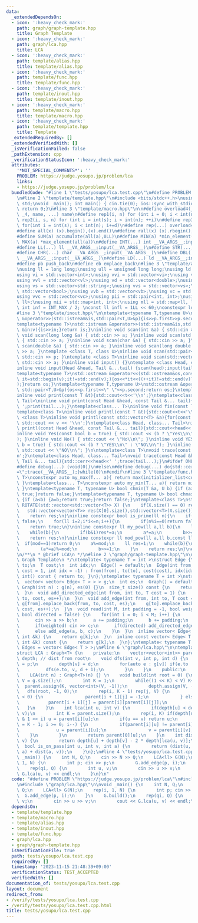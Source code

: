 ```yaml
---
data:
  _extendedDependsOn:
  - icon: ':heavy_check_mark:'
    path: graph/graph-template.hpp
    title: Graph Template
  - icon: ':heavy_check_mark:'
    path: graph/lca.hpp
    title: LCA
  - icon: ':heavy_check_mark:'
    path: template/alias.hpp
    title: template/alias.hpp
  - icon: ':heavy_check_mark:'
    path: template/func.hpp
    title: template/func.hpp
  - icon: ':heavy_check_mark:'
    path: template/inout.hpp
    title: template/inout.hpp
  - icon: ':heavy_check_mark:'
    path: template/macro.hpp
    title: template/macro.hpp
  - icon: ':heavy_check_mark:'
    path: template/template.hpp
    title: Template
  _extendedRequiredBy: []
  _extendedVerifiedWith: []
  _isVerificationFailed: false
  _pathExtension: cpp
  _verificationStatusIcon: ':heavy_check_mark:'
  attributes:
    '*NOT_SPECIAL_COMMENTS*': ''
    PROBLEM: https://judge.yosupo.jp/problem/lca
    links:
    - https://judge.yosupo.jp/problem/lca
  bundledCode: "#line 1 \"tests/yosupo/lca.test.cpp\"\n#define PROBLEM \"https://judge.yosupo.jp/problem/lca\"\
    \n#line 2 \"template/template.hpp\"\n#include <bits/stdc++.h>\nusing namespace\
    \ std;\nvoid _main(); int main() { cin.tie(0); ios::sync_with_stdio(false); _main();\
    \ return 0;}\n#line 3 \"template/macro.hpp\"\n\n#define overload4(_1, _2, _3,\
    \ _4, name, ...) name\n#define rep1(i, n) for (int i = 0; i < int(n); ++i)\n#define\
    \ rep2(i, s, n) for (int i = int(s); i < int(n); ++i)\n#define rep3(i, s, n, d)\
    \ for(int i = int(s); i < int(n); i+=d)\n#define rep(...) overload4(__VA_ARGS__,rep3,rep2,rep1)(__VA_ARGS__)\n\
    #define all(x) (x).begin(),(x).end()\n#define rall(x) (x).rbegin(),(x).rend()\n\
    #define SUM(a) accumulate(all(a),0LL)\n#define MIN(a) *min_element(all(a))\n#define\
    \ MAX(a) *max_element(all(a))\n#define INT(...) int __VA_ARGS__;input(__VA_ARGS__)\n\
    #define LL(...) ll __VA_ARGS__;input(__VA_ARGS__)\n#define STR(...) string __VA_ARGS__;input(__VA_ARGS__)\n\
    #define CHR(...) char __VA_ARGS__;input(__VA_ARGS__)\n#define DBL(...) double\
    \ __VA_ARGS__;input(__VA_ARGS__)\n#define LD(...) ld __VA_ARGS__;input(__VA_ARGS__)\n\
    #define pb push_back\n#define eb emplace_back\n#line 3 \"template/alias.hpp\"\n\
    \nusing ll = long long;\nusing ull = unsigned long long;\nusing ld = long double;\n\
    using vi = std::vector<int>;\nusing vvi = std::vector<vi>;\nusing vl = std::vector<ll>;\n\
    using vvl = std::vector<vl>;\nusing vd = std::vector<double>;\nusing vvd = std::vector<vd>;\n\
    using vs = std::vector<std::string>;\nusing vvs = std::vector<vs>;\nusing vb =\
    \ std::vector<bool>;\nusing vvb = std::vector<vb>;\nusing vc = std::vector<char>;\n\
    using vvc = std::vector<vc>;\nusing pii = std::pair<int, int>;\nusing pll = std::pair<ll,\
    \ ll>;\nusing mii = std::map<int, int>;\nusing mll = std::map<ll, ll>;\nconst\
    \ int inf = INT_MAX / 2; \nconst ll infl = 1LL << 60;\nconstexpr ld PI = 3.1415926535897932384626;\n\
    #line 3 \"template/inout.hpp\"\n\ntemplate<typename T,typename U>\nstd::istream\
    \ &operator>>(std::istream&is,std::pair<T,U>&p){is>>p.first>>p.second;return is;}\n\
    template<typename T>\nstd::istream &operator>>(std::istream&is,std::vector<T>&v){for(T\
    \ &in:v){is>>in;}return is;}\ninline void scan(int &a) { std::cin >> a; }\ninline\
    \ void scan(long long &a) { std::cin >> a; }\ninline void scan(std::string &a)\
    \ { std::cin >> a; }\ninline void scan(char &a) { std::cin >> a; }\ninline void\
    \ scan(double &a) { std::cin >> a; }\ninline void scan(long double &a) { std::cin\
    \ >> a; }\ntemplate <class T, class U>\ninline void scan(std::pair<T, U> &p) {\
    \ std::cin >> p; }\ntemplate <class T>\ninline void scan(std::vector<T> &a) {\
    \ std::cin >> a; }\ninline void input() {}\ntemplate <class Head, class... Tail>\n\
    inline void input(Head &head, Tail &...tail) {scan(head);input(tail...);}\n\n\
    template<typename T>\nstd::ostream &operator<<(std::ostream&os,const std::vector<T>&v){for(auto\
    \ it=std::begin(v);it!=std::end(v);){os<<*it<<((++it)!=std::end(v)?\" \":\"\"\
    );}return os;}\ntemplate<typename T,typename U>\nstd::ostream &operator<<(std::ostream&os,const\
    \ std::pair<T,U>&p){os<<p.first<<\" \"<<p.second;return os;}\ntemplate<class T>\n\
    inline void print(const T &t){std::cout<<t<<'\\n';}\ntemplate<class Head, class...\
    \ Tail>\ninline void print(const Head &head, const Tail &... tail){std::cout<<head<<'\
    \ ';print(tail...);}\ntemplate<class... T>\ninline void fin(const T &... a){print(a...);exit(0);}\n\
    template<class T>\ninline void printl(const T &t){std::cout<<t<<'\\n';}\ntemplate\
    \ <class T>\ninline void printl(const std::vector<T> &a){for(const auto &v : a)\
    \ std::cout << v << '\\n';}\ntemplate<class Head, class... Tail>\ninline void\
    \ printl(const Head &head, const Tail &... tail){std::cout<<head<<' ';print(tail...);}\n\
    inline void Yes(const bool b = true) { std::cout << (b ? \"Yes\\n\" : \"No\\n\"\
    ); }\ninline void No() { std::cout << \"No\\n\"; }\ninline void YES(const bool\
    \ b = true) { std::cout << (b ? \"YES\\n\" : \"NO\\n\"); }\ninline void NO() {\
    \ std::cout << \"NO\\n\"; }\n\ntemplate<class T>\nvoid trace(const T &t){std::cerr<<t<<'\\\
    n';}\ntemplate<class Head, class... Tail>\nvoid trace(const Head &head, const\
    \ Tail &... tail){std::cerr<<head<<' ';trace(tail...);}\n#ifdef ONLINE_JUDGE\n\
    #define debug(...) (void(0))\n#else\n#define debug(...) do{std::cerr<<#__VA_ARGS__<<\"\
    =\";trace(__VA_ARGS__);}while(0)\n#endif\n#line 3 \"template/func.hpp\"\n\ntemplate<class...\
    \ T>\nconstexpr auto my_max(T... a){ return max(initializer_list<common_type_t<T...>>{a...});\
    \ }\ntemplate<class... T>\nconstexpr auto my_min(T... a){ return min(initializer_list<common_type_t<T...>>{a...});\
    \ }\ntemplate<typename T, typename U> bool chmin(T &a, U b) {if (a>b) {a=b;return\
    \ true;}return false;}\ntemplate<typename T, typename U> bool chmax(T &a, U b)\
    \ {if (a<b) {a=b;return true;}return false;}\ntemplate<class T>\nstd::vector<std::vector<T>>\
    \ ROTATE(std::vector<std::vector<T>> X) {\n    if(X.size() == 0) return X;\n \
    \   std::vector<vector<T>> res(X[0].size(),std::vector<T>(X.size()));\n    rep(i,X.size())rep(j,X[0].size())res[j][X.size()-i-1]=X[i][j];\n\
    \    return res;\n}\ninline constexpr bool is_prime(ll n){\n    if(n<=1)return\
    \ false;\n    for(ll i=2;i*i<=n;i++){\n        if(n%i==0)return false;\n    }\n\
    \    return true;\n}\ninline constexpr ll my_pow(ll a,ll b){\n    ll res=1;\n\
    \    while(b){\n        if(b&1)res*=a;\n        a*=a;\n        b>>=1;\n    }\n\
    \    return res;\n}\ninline constexpr ll mod_pow(ll a,ll b,const ll&mod){\n  \
    \  if(mod==1)return 0;\n    a%=mod;\n    ll res=1;\n    while(b){\n        if(b&1)(res*=a)%=mod;\n\
    \        (a*=a)%=mod;\n        b>>=1;\n    }\n    return res;\n}\n#line 2 \"graph/lca.hpp\"\
    \n/**\n * @brief LCA\n */\n#line 2 \"graph/graph-template.hpp\"\n\n/**\n * @brief\
    \ Graph Template\n */\ntemplate< typename T = int >\nstruct Edge {\n  int from,\
    \ to;\n  T cost;\n  int idx;\n  Edge() = default;\n  Edge(int from, int to, T\
    \ cost = 1, int idx = -1) : from(from), to(to), cost(cost), idx(idx) {}\n  operator\
    \ int() const { return to; }\n};\ntemplate< typename T = int >\nstruct Graph {\n\
    \  vector< vector< Edge< T > > > g;\n  int es;\n  Graph() = default;\n  explicit\
    \ Graph(int n) : g(n), es(0) {}\n  size_t size() const {\n    return g.size();\n\
    \  }\n  void add_directed_edge(int from, int to, T cost = 1) {\n    g[from].emplace_back(from,\
    \ to, cost, es++);\n  }\n  void add_edge(int from, int to, T cost = 1) {\n   \
    \ g[from].emplace_back(from, to, cost, es);\n    g[to].emplace_back(to, from,\
    \ cost, es++);\n  }\n  void read(int M, int padding = -1, bool weighted = false,\
    \ bool directed = false) {\n    for(int i = 0; i < M; i++) {\n      int a, b;\n\
    \      cin >> a >> b;\n      a += padding;\n      b += padding;\n      T c = T(1);\n\
    \      if(weighted) cin >> c;\n      if(directed) add_directed_edge(a, b, c);\n\
    \      else add_edge(a, b, c);\n    }\n  }\n  inline vector< Edge< T > > &operator[](const\
    \ int &k) {\n    return g[k];\n  }\n  inline const vector< Edge< T > > &operator[](const\
    \ int &k) const {\n    return g[k];\n  }\n};\ntemplate< typename T = int >\nusing\
    \ Edges = vector< Edge< T > >;\n#line 6 \"graph/lca.hpp\"\n\ntemplate<class T>\n\
    struct LCA : Graph<T> {\n    private:\n    vector<vector<int>> parent;\n    vector<int>\
    \ depth; // dist from root\n    void dfs(int v, int p, int d) {\n        parent[0][v]\
    \ = p;\n        depth[v] = d;\n        for(auto e : g[v]) if(e.to != p) {\n  \
    \          dfs(e.to, v, d + 1);\n        }\n    }\n    public:\n    using Graph<T>::g;\n\
    \    LCA(int n) : Graph<T>(n) {} \n    void build(int root = 0) {\n        int\
    \ V = g.size();\n        int K = 1;\n        while((1 << K) < V) K++;\n      \
    \  parent.assign(K, vector<int>(V, -1));\n        depth.assign(V, -1);\n     \
    \   dfs(root, -1, 0);\n        rep(i, K - 1) rep(j, V) {\n            if(parent[i][j]\
    \ < 0) {\n                parent[i + 1][j] = -1;\n            } else {\n     \
    \           parent[i + 1][j] = parent[i][parent[i][j]];\n            }\n     \
    \   }\n    }\n    int lca(int u, int v) {\n        if(depth[u] < depth[v]) swap(u,\
    \ v);\n        int K = parent.size();\n        rep(i, K) if(depth[u]-depth[v]\
    \ & 1 << i) u = parent[i][u];\n        if(u == v) return u;\n        for(int i\
    \ = K - 1; i >= 0; i--) {\n            if(parent[i][u] != parent[i][v]) {\n  \
    \              u = parent[i][u];\n                v = parent[i][v];\n        \
    \    }\n        }\n        return parent[0][u];\n    }\n    int dist(int u, int\
    \ v) {\n        return depth[u] + depth[v] - 2 * depth[lca(u, v)];\n    }\n  \
    \  bool is_on_pass(int u, int v, int a) {\n        return (dist(u, v) == dist(u,\
    \ a) + dist(a, v));\n    }\n};\n#line 4 \"tests/yosupo/lca.test.cpp\"\n\nvoid\
    \ _main() {\n    int N, Q;\n    cin >> N >> Q;\n    LCA<ll> G(N);\n    rep(i,\
    \ 1, N) {\n        int p; cin >> p;\n        G.add_edge(p, i);\n    }\n    G.build();\n\
    \    rep(qi, Q) {\n        int u, v;\n        cin >> u >> v;\n        cout <<\
    \ G.lca(u, v) << endl;\n    }\n}\n"
  code: "#define PROBLEM \"https://judge.yosupo.jp/problem/lca\"\n#include \"template/template.hpp\"\
    \n#include \"graph/lca.hpp\"\n\nvoid _main() {\n    int N, Q;\n    cin >> N >>\
    \ Q;\n    LCA<ll> G(N);\n    rep(i, 1, N) {\n        int p; cin >> p;\n      \
    \  G.add_edge(p, i);\n    }\n    G.build();\n    rep(qi, Q) {\n        int u,\
    \ v;\n        cin >> u >> v;\n        cout << G.lca(u, v) << endl;\n    }\n}"
  dependsOn:
  - template/template.hpp
  - template/macro.hpp
  - template/alias.hpp
  - template/inout.hpp
  - template/func.hpp
  - graph/lca.hpp
  - graph/graph-template.hpp
  isVerificationFile: true
  path: tests/yosupo/lca.test.cpp
  requiredBy: []
  timestamp: '2023-11-15 21:48:39+09:00'
  verificationStatus: TEST_ACCEPTED
  verifiedWith: []
documentation_of: tests/yosupo/lca.test.cpp
layout: document
redirect_from:
- /verify/tests/yosupo/lca.test.cpp
- /verify/tests/yosupo/lca.test.cpp.html
title: tests/yosupo/lca.test.cpp
---
```

